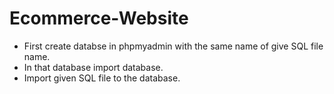 # Ecommerce-Website

- First create databse in phpmyadmin with the same name of give SQL file name.
- In that database import database.
- Import given SQL file to the database.
